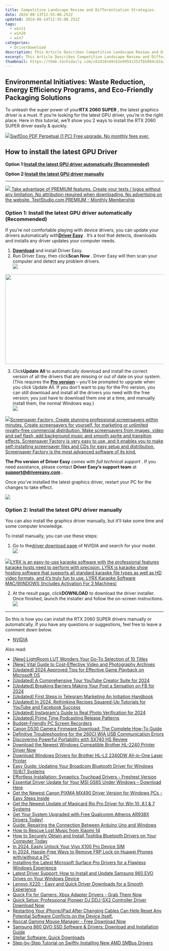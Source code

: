 ```yaml
---
title: Competitive Landscape Review and Differentiation Strategies.
date: 2024-08-13T12:55:08.252Z
updated: 2024-08-14T12:55:08.252Z
tags:
  - win11
  - win10
  - win7
categories:
  - DriverDownload
description: This Article Describes Competitive Landscape Review and Differentiation Strategies.
excerpt: This Article Describes Competitive Landscape Review and Differentiation Strategies.
thumbnail: https://thmb.techidaily.com/c62418c69c62e99541352f65884cd2a2f240cc4bb62bbfdd9664951cfe2c8e43.jpg
---
```


## Environmental Initiatives: Waste Reduction, Energy Efficiency Programs, and Eco-Friendly Packaging Solutions

To unleash the super power of your**RTX 2060 SUPER** , the latest graphics driver is a must. If you’re looking for the latest GPU driver, you’re in the right place. Here in this tutorial, we’ll show you 2 ways to install the RTX 2060 SUPER driver easily & quickly.

<!-- affiliate ads begin -->
<a href="https://purchase.swifdoo.com/order/checkout.php?PRODS=40002162&QTY=1&AFFILIATE=108875&CART=1"><img src="https://secure.avangate.com/images/merchant/8b932759a5a04ddb34bf79e3f9072e4b/products/1_Product%20box%20white-1024x1024.png" border="0">SwifDoo PDF Perpetual (1 PC) Free upgrade. No monthly fees ever. 
</a>
<!-- affiliate ads end -->
## How to install the latest GPU Driver

 **Option 1:[Install the latest GPU driver automatically (Recommended)](https://www.drivereasy.com/knowledge/rtx-2060-super-drivers-download-update-for-windows-10/#option1)**

 **Option 2:[Install the latest GPU driver manually](https://tools.techidaily.com/drivereasy/download/)**

---

<!-- affiliate ads begin -->
<a href="https://secure.textstudio.com/order/checkout.php?PRODS=35633281&QTY=1&AFFILIATE=108875&CART=1"> <img src="https://secure.avangate.com/images/merchant/d6eb8222c9718486bdabce8b897380f7/products/2_premium-icon.png" border="0"> Take advantage of PREMIUM features. 
Create your texts / logos without any limitation. 
No attribution required when downloading. 
No advertising on the website. 
 TextStudio.com  PREMIUM - Monthly Membership</a>
<!-- affiliate ads end -->
### Option 1: Install the latest GPU driver automatically (Recommended)

 If you’re not comfortable playing with device drivers, you can update your drivers automatically with[**Driver Easy**](https://tools.techidaily.com/drivereasy/download/) . It’s a tool that detects, downloads and installs any driver updates your computer needs.

1. **[Download](https://tools.techidaily.com/drivereasy/download/)**  and install Driver Easy.
2. Run Driver Easy, then click**Scan Now** . Driver Easy will then scan your computer and detect any problem drivers.  
![](https://images.drivereasy.com/wp-content/uploads/2020/11/Scan-now-1.jpg)
<!-- affiliate ads begin -->
<a href="https://cowinaudio.pxf.io/c/5597632/1116855/13794" target="_top" id="1116855"><img src="//a.impactradius-go.com/display-ad/13794-1116855" border="0" alt="" width="767" height="285"/></a><img height="0" width="0" src="https://imp.pxf.io/i/5597632/1116855/13794" style="position:absolute;visibility:hidden;" border="0" />
<!-- affiliate ads end -->
3. Click**Update All** to automatically download and install the correct version of all the drivers that are missing or out of date on your system.  
 (This requires the **[Pro version](https://tools.techidaily.com/drivereasy/download/)**  – you’ll be prompted to upgrade when you click Update All. If you don’t want to pay for the Pro version, you can still download and install all the drivers you need with the free version; you just have to download them one at a time, and manually install them, the normal Windows way.)  
![](https://images.drivereasy.com/wp-content/uploads/2021/04/de-2060-super-update.jpg)
<!-- affiliate ads begin -->
<a href="https://secure.2checkout.com/order/checkout.php?PRODS=194977&QTY=1&AFFILIATE=108875&CART=1"><img src="https://www.blumentals.net/scrfactory/images/screensaver-software.png" border="0">Screensaver Factory, Create stunning professional screensavers within minutes. Create screensavers for yourself, for marketing or unlimited royalty-free commercial distribution. Make screensavers from images, video and swf flash, add background music and smooth sprite and transition effects. Screensaver Factory is very easy to use, and it enables you to make self-installing screensaver files and CDs for easy setup and distribution. Screensaver Factory is the most advanced software of its kind.</a>
<!-- affiliate ads end -->

**The Pro version of Driver Easy** comes with _full technical support_ . If you need assistance, please contact **Driver Easy’s support team** at **[support@drivereasy.com](https://tools.techidaily.com/drivereasy/download/) .**

 Once you’ve installed the latest graphics driver, restart your PC for the changes to take effect.

<!-- affiliate ads begin -->
<a href="https://store.nero.com/order/checkout.php?PRODS=42296985&QTY=1&AFFILIATE=108875&CART=1"><img src="https://secure.avangate.com/images/merchant/9cea886b9f44a3c2df1163730ab64994/products/copy_nero_burning_rom_cart.png" border="0">
</a>
<!-- affiliate ads end -->
### Option 2: Install the latest GPU driver manually

 You can also install the graphics driver manually, but it’ll take some time and some computer knowledge.

To install manually, you can use these steps:

1. Go to the[driver download page](https://tools.techidaily.com/drivereasy/download/) of NVIDIA and search for your model.  
![](https://images.drivereasy.com/wp-content/uploads/2021/04/2060-super-manually-1.jpg)
<!-- affiliate ads begin -->
<a href="https://shop.pcdj.com/order/checkout.php?PRODS=4698998&QTY=1&AFFILIATE=108875&CART=1"> <img src="https://secure.avangate.com/images/merchant/47f4b6321e9fd8e8f7326a6adc1a7c1e/products/MacBook_Pro_lyrx-withsinger-tv.png" border="0">LYRX is an easy-to-use karaoke software with the professional features karaoke hosts need to perform with precision. LYRX is karaoke show hosting software that supports all standard karaoke file types as well as HD video formats, and it’s truly fun to use. 
LYRX Karaoke Software MAC/WINDOWS (Includes Activation For 3 Machines)</a>
<!-- affiliate ads end -->
2. At the result page, click**DOWNLOAD** to download the driver installer. Once finished, launch the installer and follow the on-screen instructions.  
![](https://images.drivereasy.com/wp-content/uploads/2021/04/2060-super-manually-2.jpg)

---

 So this is how you can install the RTX 2060 SUPER drivers manually or automatically. If you have any questions or suggestions, feel free to leave a comment down below.

* [NVIDIA](https://tools.techidaily.com/drivereasy/download/)

<ins class="adsbygoogle"
     style="display:block"
     data-ad-format="autorelaxed"
     data-ad-client="ca-pub-7571918770474297"
     data-ad-slot="1223367746"></ins>



<ins class="adsbygoogle"
     style="display:block"
     data-ad-client="ca-pub-7571918770474297"
     data-ad-slot="8358498916"
     data-ad-format="auto"
     data-full-width-responsive="true"></ins>

<span class="atpl-alsoreadstyle">Also read:</span>
<div><ul>
<li><a href="https://extra-guidance.techidaily.com/new-lightroom-lut-wonders-your-go-to-selection-of-10-titles/"><u>[New] LightRoom LUT Wonders  Your Go-To Selection of 10 Titles</u></a></li>
<li><a href="https://facebook-video-footage.techidaily.com/new-vital-guide-to-cost-effective-video-and-photography-archives/"><u>[New] Vital Guide to Cost-Effective Video and Photography Archives</u></a></li>
<li><a href="https://screen-video-capture.techidaily.com/updated-2024-approved-tips-for-effective-game-playback-on-microsoft-os/"><u>[Updated] 2024 Approved  Tips for Effective Game Playback on Microsoft OS</u></a></li>
<li><a href="https://facebook-video-footage.techidaily.com/updated-a-comprehensive-tour-youtube-creator-suite-for-2024/"><u>[Updated] A Comprehensive Tour  YouTube Creator Suite for 2024</u></a></li>
<li><a href="https://facebook-videos.techidaily.com/updated-breaking-barriers-making-your-post-a-sensation-on-fb-for-2024/"><u>[Updated] Breaking Barriers  Making Your Post a Sensation on FB for 2024</u></a></li>
<li><a href="https://some-knowledge.techidaily.com/updated-first-steps-in-telegram-marketing-an-initiation-handbook/"><u>[Updated] First Steps in Telegram Marketing  An Initiation Handbook</u></a></li>
<li><a href="https://facebook-video-recording.techidaily.com/updated-in-2024-rethinking-recipes-squared-up-tutorials-for-youtube-and-facebook-success/"><u>[Updated] In 2024, Rethinking Recipes  Squared-Up Tutorials for YouTube and Facebook Success</u></a></li>
<li><a href="https://instagram-video-recordings.techidaily.com/updated-instagrams-guide-to-real-photo-verification-for-2024/"><u>[Updated] Instagram's Guide to Real Photo Verification for 2024</u></a></li>
<li><a href="https://extra-approaches.techidaily.com/updated-prime-time-podcasting-release-patterns/"><u>[Updated] Prime Time Podcasting  Release Patterns</u></a></li>
<li><a href="https://visual-screen-recording.techidaily.com/budget-friendly-pc-screen-recorders/"><u>Budget-Friendly PC Screen Recorders</u></a></li>
<li><a href="https://hardware-help.techidaily.com/canon-d530-camera-firmware-download-the-complete-how-to-guide/"><u>Canon D530 Camera Firmware Download: The Complete How-To Guide</u></a></li>
<li><a href="https://hardware-help.techidaily.com/definitive-troubleshooting-for-the-260ci-wia-usb-communication-errors/"><u>Definitive Troubleshooting for the 260CI WIA USB Communication Errors</u></a></li>
<li><a href="https://buynow-reviews.techidaily.com/discovering-powerful-portability-with-sx740-hs-review/"><u>Discovering Powerful Portability with SX740 HS Review</u></a></li>
<li><a href="https://hardware-help.techidaily.com/1722978271908-download-the-newest-windows-compatible-brother-hl-2240-printer-driver-now/"><u>Download the Newest Windows Compatible Brother HL-2240 Printer Driver Now</u></a></li>
<li><a href="https://hardware-help.techidaily.com/download-windows-drivers-for-brother-hl-l2-2340dw-all-in-one-laser-printer/"><u>Download Windows Drivers for Brother HL-L2 2340DW All-in-One Laser Printer</u></a></li>
<li><a href="https://hardware-help.techidaily.com/easy-guide-updating-your-broadcom-bluetooth-driver-for-windows-1087-systems/"><u>Easy Guide: Updating Your Broadcom Bluetooth Driver for Windows 10/8/7 Systems</u></a></li>
<li><a href="https://hardware-help.techidaily.com/effortless-installation-synaptics-touchpad-drivers-freshest-version/"><u>Effortless Installation: Synaptics Touchpad Drivers - Freshest Version</u></a></li>
<li><a href="https://hardware-help.techidaily.com/1722973223743-essential-driver-update-for-your-msi-gs65-under-windows-download-here/"><u>Essential Driver Update for Your MSI GS65 Under Windows – Download Here</u></a></li>
<li><a href="https://hardware-help.techidaily.com/get-the-newest-canon-pixma-mx490-driver-version-for-windows-pcs-easy-steps-inside/"><u>Get the Newest Canon PIXMA MX490 Driver Version for Windows PCs - Easy Steps Inside</u></a></li>
<li><a href="https://hardware-help.techidaily.com/get-the-newest-update-of-magicard-rio-pro-driver-for-win-10-81-and-7-systems/"><u>Get the Newest Update of Magicard Rio Pro Driver for Win 10, 8.1 & 7 Systems</u></a></li>
<li><a href="https://hardware-help.techidaily.com/1722963676712-get-your-system-upgraded-with-free-qualcomm-atheros-ar938x-drivers-today/"><u>Get Your System Upgraded with Free Qualcomm Atheros AR938X Drivers Today!</u></a></li>
<li><a href="https://hardware-help.techidaily.com/guide-repairing-the-connection-between-arduino-uno-and-windows/"><u>Guide: Repairing the Connection Between Arduino Uno and Windows</u></a></li>
<li><a href="https://blog-min.techidaily.com/how-to-rescue-lost-music-from-xiaomi-14-by-fonelab-android-recover-music/"><u>How to Rescue Lost Music from Xiaomi 14</u></a></li>
<li><a href="https://hardware-help.techidaily.com/1722977869949-how-to-securely-obtain-and-install-toshiba-bluetooth-drivers-on-your-computer-today/"><u>How to Securely Obtain and Install Toshiba Bluetooth Drivers on Your Computer Today</u></a></li>
<li><a href="https://sim-unlock.techidaily.com/in-2024-easily-unlock-your-vivo-x100-pro-device-sim-by-drfone-android/"><u>In 2024, Easily Unlock Your Vivo X100 Pro Device SIM</u></a></li>
<li><a href="https://android-frp.techidaily.com/in-2024-hassle-free-ways-to-remove-frp-lock-on-huawei-phones-withwithout-a-pc-by-drfone-android/"><u>In 2024, Hassle-Free Ways to Remove FRP Lock on Huawei Phones with/without a PC</u></a></li>
<li><a href="https://hardware-help.techidaily.com/installing-the-latest-microsoft-surface-pro-drivers-for-a-flawless-windows-experience/"><u>Installing the Latest Microsoft Surface Pro Drivers for a Flawless Windows Experience</u></a></li>
<li><a href="https://hardware-help.techidaily.com/latest-driver-support-how-to-install-and-update-samsung-960-evo-drives-on-your-windows-device/"><u>Latest Driver Support: How to Install and Update Samsung 960 EVO Drives on Your Windows Device</u></a></li>
<li><a href="https://hardware-help.techidaily.com/lenovo-x220-easy-and-quick-driver-downloads-for-a-smooth-experience/"><u>Lenovo X220 - Easy and Quick Driver Downloads for a Smooth Experience</u></a></li>
<li><a href="https://hardware-help.techidaily.com/1722971580328-quick-fix-for-gamers-xbox-adapter-drivers-grab-them-now/"><u>Quick Fix for Gamers: Xbox Adapter Drivers - Grab Them Now</u></a></li>
<li><a href="https://hardware-help.techidaily.com/quick-setup-professional-pioneer-dj-ddj-sx2-controller-driver-download-now/"><u>Quick Setup: Professional Pioneer DJ DDJ-SX2 Controller Driver Download Now</u></a></li>
<li><a href="https://hardware-help.techidaily.com/restarting-your-iphoneipad-after-changing-cables-can-help-reset-any-potential-software-conflicts-on-the-device-itself/"><u>Restarting Your iPhone/iPad After Changing Cables Can Help Reset Any Potential Software Conflicts on the Device Itself.</u></a></li>
<li><a href="https://hardware-help.techidaily.com/1722968636573-roccat-gaming-mouse-manager-free-download-now/"><u>Roccat Gaming Mouse Manager - Free Download Now</u></a></li>
<li><a href="https://hardware-help.techidaily.com/samsung-860-qvo-ssd-software-and-drivers-download-and-installation-guide/"><u>Samsung 860 QVO SSD Software & Drivers: Download and Installation Guide</u></a></li>
<li><a href="https://data-wizards.techidaily.com/stellar-software-quick-downloads/"><u>Stellar Software: Quick Downloads</u></a></li>
<li><a href="https://hardware-help.techidaily.com/step-by-step-tutorial-on-swiftly-installing-new-amd-smbus-drivers/"><u>Step-by-Step Tutorial on Swiftly Installing New AMD SMBus Drivers</u></a></li>
</ul></div>
